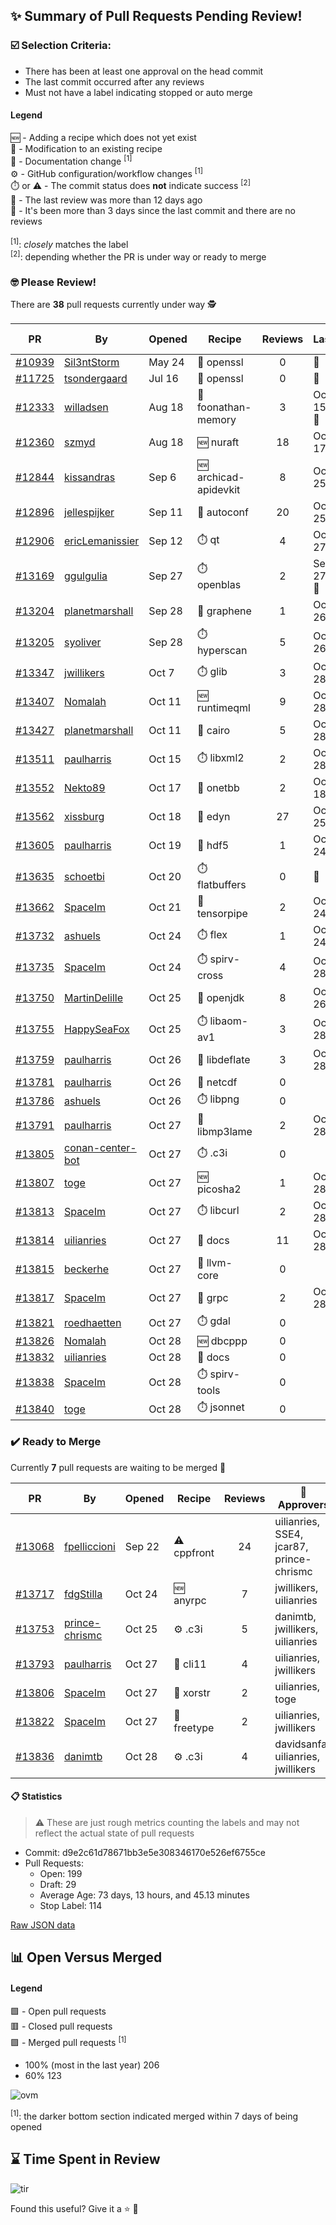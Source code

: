 ## :sparkles: Summary of Pull Requests Pending Review!

### :ballot_box_with_check: Selection Criteria:

- There has been at least one approval on the head commit
- The last commit occurred after any reviews
- Must not have a label indicating stopped or auto merge

#### Legend

:new: - Adding a recipe which does not yet exist<br>
:memo: - Modification to an existing recipe<br>
:green_book: - Documentation change <sup>[1]</sup><br>
:gear: - GitHub configuration/workflow changes <sup>[1]</sup><br>
:stopwatch: or :warning: - The commit status does **not** indicate success <sup>[2]</sup><br>
:bell: - The last review was more than 12 days ago<br>
:eyes: - It's been more than 3 days since the last commit and there are no reviews<br>
<br>
<sup>[1]</sup>: _closely_ matches the label<br>
<sup>[2]</sup>: depending whether the PR is under way or ready to merge

### :nerd_face: Please Review! 

There are **38** pull requests currently under way :detective:

PR | By | Opened | Recipe | Reviews | Last | :stop_sign: Blockers | :star2: Approvers
:---: | --- | --- | --- | :---: | --- | --- | ---
[#10939](https://github.com/conan-io/conan-center-index/pull/10939)|[Sil3ntStorm](https://github.com/Sil3ntStorm)|May 24|:memo: openssl|0|:eyes:||
[#11725](https://github.com/conan-io/conan-center-index/pull/11725)|[tsondergaard](https://github.com/tsondergaard)|Jul 16|:memo: openssl|0|:eyes:||
[#12333](https://github.com/conan-io/conan-center-index/pull/12333)|[willadsen](https://github.com/willadsen)|Aug 18|:memo: foonathan-memory|3|Oct 15 :bell:||SSE4
[#12360](https://github.com/conan-io/conan-center-index/pull/12360)|[szmyd](https://github.com/szmyd)|Aug 18|:new: nuraft|18|Oct 17||SSE4
[#12844](https://github.com/conan-io/conan-center-index/pull/12844)|[kissandras](https://github.com/kissandras)|Sep 6|:new: archicad-apidevkit|8|Oct 25||
[#12896](https://github.com/conan-io/conan-center-index/pull/12896)|[jellespijker](https://github.com/jellespijker)|Sep 11|:memo: autoconf|20|Oct 25|uilianries|jwillikers
[#12906](https://github.com/conan-io/conan-center-index/pull/12906)|[ericLemanissier](https://github.com/ericLemanissier)|Sep 12|:stopwatch: qt|4|Oct 27||
[#13169](https://github.com/conan-io/conan-center-index/pull/13169)|[ggulgulia](https://github.com/ggulgulia)|Sep 27|:stopwatch: openblas|2|Sep 27 :bell:||
[#13204](https://github.com/conan-io/conan-center-index/pull/13204)|[planetmarshall](https://github.com/planetmarshall)|Sep 28|:memo: graphene|1|Oct 26||
[#13205](https://github.com/conan-io/conan-center-index/pull/13205)|[syoliver](https://github.com/syoliver)|Sep 28|:stopwatch: hyperscan|5|Oct 26||
[#13347](https://github.com/conan-io/conan-center-index/pull/13347)|[jwillikers](https://github.com/jwillikers)|Oct 7|:stopwatch: glib|3|Oct 28||
[#13407](https://github.com/conan-io/conan-center-index/pull/13407)|[Nomalah](https://github.com/Nomalah)|Oct 11|:new: runtimeqml|9|Oct 28||uilianries
[#13427](https://github.com/conan-io/conan-center-index/pull/13427)|[planetmarshall](https://github.com/planetmarshall)|Oct 11|:memo: cairo|5|Oct 28||uilianries
[#13511](https://github.com/conan-io/conan-center-index/pull/13511)|[paulharris](https://github.com/paulharris)|Oct 15|:stopwatch: libxml2|2|Oct 28||
[#13552](https://github.com/conan-io/conan-center-index/pull/13552)|[Nekto89](https://github.com/Nekto89)|Oct 17|:memo: onetbb|2|Oct 18||prince-chrismc
[#13562](https://github.com/conan-io/conan-center-index/pull/13562)|[xissburg](https://github.com/xissburg)|Oct 18|:memo: edyn|27|Oct 25||
[#13605](https://github.com/conan-io/conan-center-index/pull/13605)|[paulharris](https://github.com/paulharris)|Oct 19|:memo: hdf5|1|Oct 24||
[#13635](https://github.com/conan-io/conan-center-index/pull/13635)|[schoetbi](https://github.com/schoetbi)|Oct 20|:stopwatch: flatbuffers|0|:eyes:||
[#13662](https://github.com/conan-io/conan-center-index/pull/13662)|[SpaceIm](https://github.com/SpaceIm)|Oct 21|:memo: tensorpipe|2|Oct 24||uilianries
[#13732](https://github.com/conan-io/conan-center-index/pull/13732)|[ashuels](https://github.com/ashuels)|Oct 24|:stopwatch: flex|1|Oct 24||
[#13735](https://github.com/conan-io/conan-center-index/pull/13735)|[SpaceIm](https://github.com/SpaceIm)|Oct 24|:stopwatch: spirv-cross|4|Oct 28||jwillikers
[#13750](https://github.com/conan-io/conan-center-index/pull/13750)|[MartinDelille](https://github.com/MartinDelille)|Oct 25|:memo: openjdk|8|Oct 26||
[#13755](https://github.com/conan-io/conan-center-index/pull/13755)|[HappySeaFox](https://github.com/HappySeaFox)|Oct 25|:stopwatch: libaom-av1|3|Oct 28||jwillikers
[#13759](https://github.com/conan-io/conan-center-index/pull/13759)|[paulharris](https://github.com/paulharris)|Oct 26|:memo: libdeflate|3|Oct 28||uilianries
[#13781](https://github.com/conan-io/conan-center-index/pull/13781)|[paulharris](https://github.com/paulharris)|Oct 26|:memo: netcdf|0|||
[#13786](https://github.com/conan-io/conan-center-index/pull/13786)|[ashuels](https://github.com/ashuels)|Oct 26|:stopwatch: libpng|0|||
[#13791](https://github.com/conan-io/conan-center-index/pull/13791)|[paulharris](https://github.com/paulharris)|Oct 27|:memo: libmp3lame|2|Oct 28||uilianries
[#13805](https://github.com/conan-io/conan-center-index/pull/13805)|[conan-center-bot](https://github.com/conan-center-bot)|Oct 27|:stopwatch: .c3i|0|||
[#13807](https://github.com/conan-io/conan-center-index/pull/13807)|[toge](https://github.com/toge)|Oct 27|:new: picosha2|1|Oct 28||uilianries
[#13813](https://github.com/conan-io/conan-center-index/pull/13813)|[SpaceIm](https://github.com/SpaceIm)|Oct 27|:stopwatch: libcurl|2|Oct 28||jwillikers
[#13814](https://github.com/conan-io/conan-center-index/pull/13814)|[uilianries](https://github.com/uilianries)|Oct 27|:green_book: docs|11|Oct 28||
[#13815](https://github.com/conan-io/conan-center-index/pull/13815)|[beckerhe](https://github.com/beckerhe)|Oct 27|:memo: llvm-core|0|||
[#13817](https://github.com/conan-io/conan-center-index/pull/13817)|[SpaceIm](https://github.com/SpaceIm)|Oct 27|:memo: grpc|2|Oct 28||toge, jwillikers
[#13821](https://github.com/conan-io/conan-center-index/pull/13821)|[roedhaetten](https://github.com/roedhaetten)|Oct 27|:stopwatch: gdal|0|||
[#13826](https://github.com/conan-io/conan-center-index/pull/13826)|[Nomalah](https://github.com/Nomalah)|Oct 28|:new: dbcppp|0|||
[#13832](https://github.com/conan-io/conan-center-index/pull/13832)|[uilianries](https://github.com/uilianries)|Oct 28|:green_book: docs|0|||
[#13838](https://github.com/conan-io/conan-center-index/pull/13838)|[SpaceIm](https://github.com/SpaceIm)|Oct 28|:stopwatch: spirv-tools|0|||
[#13840](https://github.com/conan-io/conan-center-index/pull/13840)|[toge](https://github.com/toge)|Oct 28|:stopwatch: jsonnet|0|||


### :heavy_check_mark: Ready to Merge 

Currently **7** pull requests are waiting to be merged :tada:


PR | By | Opened | Recipe | Reviews | :star2: Approvers
:---: | --- | --- | --- | :---: | ---
[#13068](https://github.com/conan-io/conan-center-index/pull/13068)|[fpelliccioni](https://github.com/fpelliccioni)|Sep 22|:warning: cppfront|24|uilianries, SSE4, jcar87, prince-chrismc
[#13717](https://github.com/conan-io/conan-center-index/pull/13717)|[fdgStilla](https://github.com/fdgStilla)|Oct 24|:new: anyrpc|7|jwillikers, uilianries
[#13753](https://github.com/conan-io/conan-center-index/pull/13753)|[prince-chrismc](https://github.com/prince-chrismc)|Oct 25|:gear: .c3i|5|danimtb, jwillikers, uilianries
[#13793](https://github.com/conan-io/conan-center-index/pull/13793)|[paulharris](https://github.com/paulharris)|Oct 27|:memo: cli11|4|uilianries, jwillikers
[#13806](https://github.com/conan-io/conan-center-index/pull/13806)|[SpaceIm](https://github.com/SpaceIm)|Oct 27|:memo: xorstr|2|uilianries, toge
[#13822](https://github.com/conan-io/conan-center-index/pull/13822)|[SpaceIm](https://github.com/SpaceIm)|Oct 27|:memo: freetype|2|uilianries, jwillikers
[#13836](https://github.com/conan-io/conan-center-index/pull/13836)|[danimtb](https://github.com/danimtb)|Oct 28|:gear: .c3i|4|davidsanfal, uilianries, jwillikers


#### :clipboard: Statistics

> :warning: These are just rough metrics counting the labels and may not reflect the actual state of pull requests

- Commit: d9e2c61d78671bb3e5e308346170e526ef6755ce
- Pull Requests:
	- Open: 199
	- Draft: 29
	- Average Age: 73 days, 13 hours, and 45.13 minutes
	- Stop Label: 114
	

[Raw JSON data](https://raw.githubusercontent.com/prince-chrismc/conan-center-index-pending-review/raw-data/pending-review.json)

## :bar_chart: Open Versus Merged

#### Legend

:green_square: - Open pull requests<br>
:red_square: - Closed pull requests<br>
:purple_square: - Merged pull requests <sup>[1]</sup><br>

- 100% (most in the last year) 206
- 60% 123

![ovm](https://github.com/prince-chrismc/conan-center-index-pending-review/blob/raw-data/open-versus-merged.gif?raw=true)

<sup>[1]</sup>: the darker bottom section indicated merged within 7 days of being opened

## :hourglass: Time Spent in Review

![tir](https://github.com/prince-chrismc/conan-center-index-pending-review/blob/raw-data/time-in-review.png?raw=true)

Found this useful? Give it a :star: :pray:
	